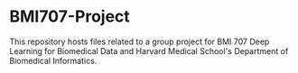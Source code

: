 # BMI707-Project
This repository hosts files related to a group project for BMI 707 Deep Learning for Biomedical Data and Harvard Medical School's Department of Biomedical Informatics.
